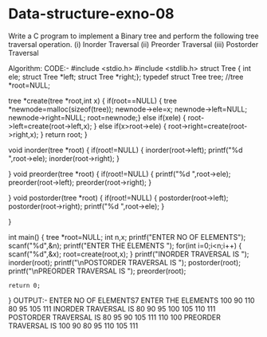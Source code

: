 # Data-structure-exno-08
Write a C program to implement a Binary tree and perform the following tree traversal operation.
(i)	Inorder Traversal
(ii)	Preorder Traversal
(iii)	Postorder Traversal

  Algorithm:
   CODE:-
   #include <stdio.h>
   #include <stdlib.h>
struct Tree
{ int ele;
  struct Tree *left;
  struct Tree *right;};
typedef struct Tree tree;
//tree *root=NULL;

tree *create(tree *root,int x)
{ if(root==NULL)
  { tree *newnode=malloc(sizeof(tree));
    newnode->ele=x;
    newnode->left=NULL;
    newnode->right=NULL;
    root=newnode;}
  else if(x<root->ele)
  { root->left=create(root->left,x);
  }
  else if(x>root->ele)
  { root->right=create(root->right,x);
  }
  return root;
}

void inorder(tree *root)
{ if(root!=NULL)
  { inorder(root->left);
    printf("%d ",root->ele);
    inorder(root->right);
  }
  
}
void preorder(tree *root)
{ if(root!=NULL)
  { 
    printf("%d ",root->ele);
    preorder(root->left);
    preorder(root->right);
  }
  
}
void postorder(tree *root)
{ if(root!=NULL)
  { 
    postorder(root->left);
    postorder(root->right);
    printf("%d ",root->ele);
  }
  
}

int main()
{   tree *root=NULL;
    int n,x;
    printf("ENTER NO OF ELEMENTS");
    scanf("%d",&n);
    printf("ENTER THE ELEMENTS ");
    for(int i=0;i<n;i++)
    {  scanf("%d",&x);
       root=create(root,x);
    }
    printf("INORDER TRAVERSAL IS ");
    inorder(root);
    printf("\nPOSTORDER TRAVERSAL IS ");
    postorder(root);
    printf("\nPREORDER TRAVERSAL IS ");
    preorder(root);    
    

    return 0;
}
OUTPUT:-
ENTER NO OF ELEMENTS7
ENTER THE ELEMENTS 100 90 110 80 95 105 111
INORDER TRAVERSAL IS 80 90 95 100 105 110 111 
POSTORDER TRAVERSAL IS 80 95 90 105 111 110 100 
PREORDER TRAVERSAL IS 100 90 80 95 110 105 111

